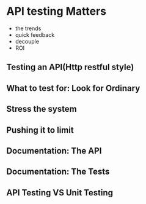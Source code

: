 # API testing Matters

- the trends
- quick feedback
- decouple
- ROI

## Testing an API(Http restful style)

## What to test for: Look for Ordinary
## Stress the system
## Pushing it to limit


## Documentation: The API
## Documentation: The Tests
## API Testing VS Unit Testing
